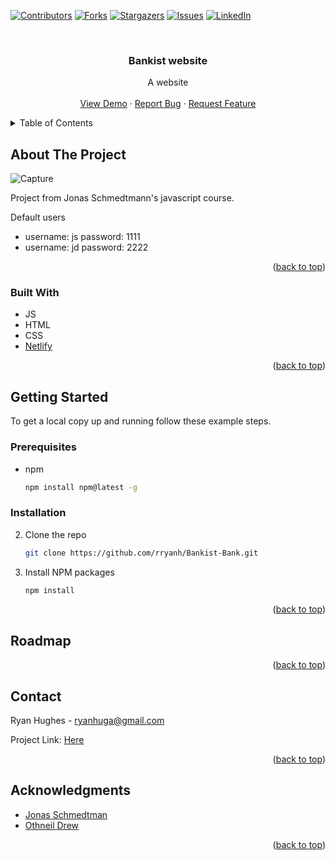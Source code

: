 <!-- PROJECT SHIELDS -->
<!--
*** I'm using markdown "reference style" links for readability.
*** Reference links are enclosed in brackets [ ] instead of parentheses ( ).
*** See the bottom of this document for the declaration of the reference variables
*** for contributors-url, forks-url, etc. This is an optional, concise syntax you may use.
*** https://www.markdownguide.org/basic-syntax/#reference-style-links
-->

[![Contributors][contributors-shield]][contributors-url]
[![Forks][forks-shield]][forks-url]
[![Stargazers][stars-shield]][stars-url]
[![Issues][issues-shield]][issues-url]
[![LinkedIn][linkedin-shield]][linkedin-url]

<!-- PROJECT LOGO -->
<br />
<div align="center">

<h3 align="center">Bankist website</h3>

  <p align="center">
    A website
    <br />
    <br />
    <a href="https://bankist-bank-project-ryan.netlify.app/">View Demo</a>
    ·
    <a href="https://github.com/rryanh/Bankist-Bank-App/issues">Report Bug</a>
    ·
    <a href="https://github.com/rryanh/Bankist-Bank-App/issues">Request Feature</a>
  </p>
</div>

<!-- TABLE OF CONTENTS -->
<details>
  <summary>Table of Contents</summary>
  <ol>
    <li>
      <a href="#about-the-project">About The Project</a>
      <ul>
        <li><a href="#built-with">Built With</a></li>
      </ul>
    </li>
    <li>
      <a href="#getting-started">Getting Started</a>
      <ul>
        <li><a href="#prerequisites">Prerequisites</a></li>
        <li><a href="#installation">Installation</a></li>
      </ul>
    </li>
    <li><a href="#roadmap">Roadmap</a></li>
    <li><a href="#contact">Contact</a></li>
  </ol>
</details>

<!-- ABOUT THE PROJECT -->

## About The Project
![Capture](https://user-images.githubusercontent.com/23712152/150221465-39ebbff1-0e4a-473f-ab4d-39941f20f9d8.PNG)



Project from Jonas Schmedtmann's javascript course.

Default users
- username: js password: 1111
- username: jd password: 2222

<p align="right">(<a href="#top">back to top</a>)</p>

### Built With

- JS
- HTML
- CSS
- [Netlify](https://www.netlify.com/)

<p align="right">(<a href="#top">back to top</a>)</p>

<!-- GETTING STARTED -->

## Getting Started

To get a local copy up and running follow these example steps.

### Prerequisites

- npm
  ```sh
  npm install npm@latest -g
  ```

### Installation

2. Clone the repo
   ```sh
   git clone https://github.com/rryanh/Bankist-Bank.git
   ```
3. Install NPM packages
   ```sh
   npm install
   ```

<p align="right">(<a href="#top">back to top</a>)</p>

<!-- ROADMAP -->

## Roadmap


<p align="right">(<a href="#top">back to top</a>)</p>

<!-- CONTACT -->

## Contact

Ryan Hughes - ryanhuga@gmail.com

Project Link: [Here](https://github.com/rryanh/Bankist-Bank)

<p align="right">(<a href="#top">back to top</a>)</p>

<!-- ACKNOWLEDGMENTS -->

## Acknowledgments

- [Jonas Schmedtman](https://twitter.com/jonasschmedtman)
- [Othneil Drew](https://github.com/othneildrew/Best-README-Template)

<p align="right">(<a href="#top">back to top</a>)</p>

[contributors-shield]: https://img.shields.io/github/contributors/rryanh/Bankist-Bank.svg?style=for-the-badge
[contributors-url]: https://github.com/rryanh/Bankist-Bank/graphs/contributors
[forks-shield]: https://img.shields.io/github/forks/rryanh/Bankist-Bank.svg?style=for-the-badge
[forks-url]: https://github.com/rryanh/Bankist-Bank/network/members
[stars-shield]: https://img.shields.io/github/stars/rryanh/Bankist-Bank.svg?style=for-the-badge
[stars-url]: https://github.com/rryanh/Bankist-Bank/stargazers
[issues-shield]: https://img.shields.io/github/issues/rryanh/Bankist-Bank.svg?style=for-the-badge
[issues-url]: https://github.com/rryanh/Bankist-Bank/issues
[license-shield]: https://img.shields.io/github/license/rryanh/Bankist-Bank.svg?style=for-the-badge
[license-url]: https://github.com/rryanh/Bankist-Bank/blob/master/LICENSE.txt
[linkedin-shield]: https://img.shields.io/badge/-LinkedIn-black.svg?style=for-the-badge&logo=linkedin&colorB=555
[linkedin-url]: https://linkedin.com/in/ryan-hughes-b27679184
